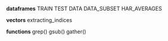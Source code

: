 **dataframes**
TRAIN
TEST
DATA
DATA_SUBSET
HAR_AVERAGES

**vectors**
extracting_indices

**functions**
grep()
gsub()
gather()
